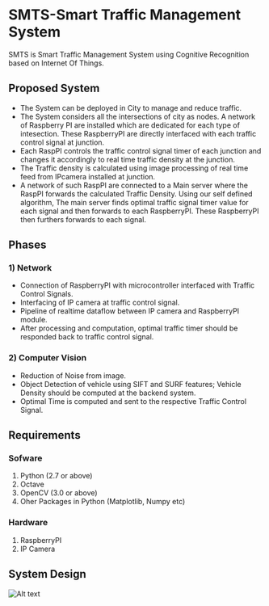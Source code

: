 # SMTS-Smart Traffic Management System

SMTS is Smart Traffic Management System using Cognitive Recognition based on Internet Of Things.
## Proposed System

* The System can be deployed in City to manage and reduce traffic.
* The System considers all the intersections of city as nodes. A network of Raspberry PI are installed which are dedicated for each type of intesection. These RaspberryPI are directly interfaced with each traffic control signal at junction.
* Each RaspPI controls the traffic control signal timer of each junction and changes it accordingly to real time traffic density at the   junction.
* The Traffic density is calculated using image processing of real time feed from IPcamera installed at junction.
* A network of such RaspPI are connected to a Main server where the RaspPI forwards the calculated Traffic Density. Using our self defined algorithm, The main server finds optimal traffic signal timer value for each signal and then forwards to each RaspberryPI. These RaspberryPI then furthers forwards to each signal.

## Phases
### 1) Network
* Connection of RaspberryPI with microcontroller interfaced with Traffic Control Signals.
* Interfacing of IP camera at traffic control signal.
* Pipeline of realtime dataflow between IP camera and RaspberryPI module.
* After processing and computation, optimal traffic timer should be responded back to traffic control signal.

### 2) Computer Vision
* Reduction of Noise from image.
* Object Detection of vehicle using SIFT and SURF features; Vehicle Density should be computed at the backend system.
* Optimal Time is computed and sent to the respective Traffic Control Signal.

## Requirements

### Sofware

1) Python (2.7 or above) 
2) Octave
3) OpenCV (3.0 or above)
4) Oher Packages in Python (Matplotlib, Numpy etc)

### Hardware

1) RaspberryPI
2) IP Camera

## System Design

![Alt text](systemdesign/image.jpg/?raw=true "System Design") 


